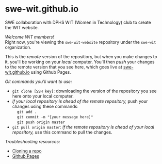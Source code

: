 # swe-wit.github.io
SWE collaboration with DPHS WIT (Women in Technology) club to create the WIT website.

*Welcome WIT members!*<br>
Right now, you're viewing the `swe-wit-website` repository under the `swe-wit` organization. 

This is the *remote* version of the repositiory, but when you make changes to it, you'll be working on your *local* computer. You'll then *push* your changes to the remote version that you see here, which goes live at [swe-wit.github.io](http://swe-wit.github.io) using Github Pages.<br>

*Git commands you'll want to use:*<br>
* `git clone [SSH key]`: downloading the version of the repository you see here onto your local computer.<br>
* *if your local repository is ahead of the remote repository,* push your changes using these commands:<br>
 &nbsp;&nbsp;&nbsp;  `git add .`<br>
 &nbsp;&nbsp;&nbsp;  `git commit -m "[your message here]"`<br>
 &nbsp;&nbsp;&nbsp;  `git push origin master`<br>
* `git pull origin master`: *if the remote repository is ahead of your local repository,* use this command to pull the changes.<br>

*Troubleshooting resources:*<br>
* [Cloning a repo](https://help.github.com/en/articles/cloning-a-repository)<br>
* [Github Pages](https://pages.github.com/)
